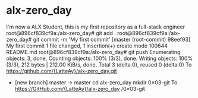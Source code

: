 # alx-zero_day
 I'm now a ALX Student, this is my first repository as a full-stack engineer
root@896cf839cf9a:/alx-zero_day# git add .
root@896cf839cf9a:/alx-zero_day# git commit -m 'My first commit'
[master (root-commit) 98eef93] My first commit
1 file changed, 1 insertion(+)
create mode 100644 README.md
root@896cf839cf9a:/alx-zero_day# git push
Enumerating objects: 3, done.
Counting objects: 100% (3/3), done.
Writing objects: 100% (3/3), 212 bytes | 212.00 KiB/s, done.
Total 3 (delta 0), reused 0 (delta 0)
To https://github.com/{LatteAy}/alx-zero_day.git
* [new branch] master -> master
cd alx-zero_day
mkdir 0×03-git
To https://GitHub.com/{LatteAy}/alx-zero_day
/0×03-git
